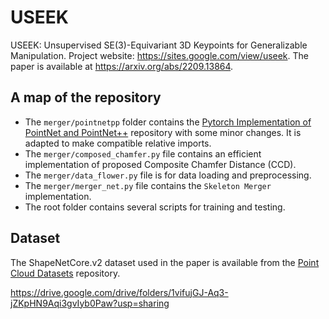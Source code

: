 # USEEK
USEEK: Unsupervised SE(3)-Equivariant 3D Keypoints for Generalizable Manipulation.
Project website: https://sites.google.com/view/useek.
The paper is available at https://arxiv.org/abs/2209.13864.

## A map of the repository
+ The `merger/pointnetpp` folder contains the [Pytorch Implementation of PointNet and PointNet++](https://github.com/yanx27/Pointnet_Pointnet2_pytorch) repository with some minor changes. It is adapted to make compatible relative imports.
+ The `merger/composed_chamfer.py` file contains an efficient implementation of proposed Composite Chamfer Distance (CCD).
+ The `merger/data_flower.py` file is for data loading and preprocessing.
+ The `merger/merger_net.py` file contains the `Skeleton Merger` implementation.
+ The root folder contains several scripts for training and testing.

## Dataset
The ShapeNetCore.v2 dataset used in the paper is available from the [Point Cloud Datasets](https://github.com/AnTao97/PointCloudDatasets) repository.


https://drive.google.com/drive/folders/1vifujGJ-Aq3-jZKpHN9Aqi3gvIyb0Paw?usp=sharing

